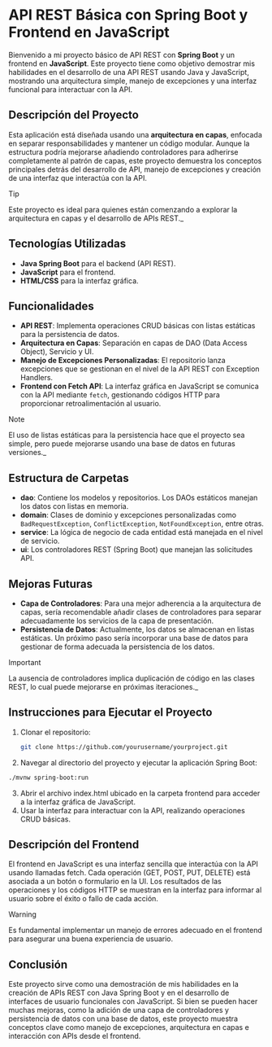 # API REST Básica con Spring Boot y Frontend en JavaScript

Bienvenido a mi proyecto básico de API REST con **Spring Boot** y un frontend en **JavaScript**. Este proyecto tiene como objetivo demostrar mis habilidades en el desarrollo de una API REST usando Java y JavaScript, mostrando una arquitectura simple, manejo de excepciones y una interfaz funcional para interactuar con la API.

## Descripción del Proyecto

Esta aplicación está diseñada usando una **arquitectura en capas**, enfocada en separar responsabilidades y mantener un código modular. Aunque la estructura podría mejorarse añadiendo controladores para adherirse completamente al patrón de capas, este proyecto demuestra los conceptos principales detrás del desarrollo de API, manejo de excepciones y creación de una interfaz que interactúa con la API.

> [!TIP] 
> Este proyecto es ideal para quienes están comenzando a explorar la arquitectura en capas y el desarrollo de APIs REST._  

## Tecnologías Utilizadas

- **Java Spring Boot** para el backend (API REST).
- **JavaScript** para el frontend.
- **HTML/CSS** para la interfaz gráfica.

## Funcionalidades

- **API REST**: Implementa operaciones CRUD básicas con listas estáticas para la persistencia de datos.
- **Arquitectura en Capas**: Separación en capas de DAO (Data Access Object), Servicio y UI.
- **Manejo de Excepciones Personalizadas**: El repositorio lanza excepciones que se gestionan en el nivel de la API REST con Exception Handlers.
- **Frontend con Fetch API**: La interfaz gráfica en JavaScript se comunica con la API mediante `fetch`, gestionando códigos HTTP para proporcionar retroalimentación al usuario.

> [!NOTE]
> El uso de listas estáticas para la persistencia hace que el proyecto sea simple, pero puede mejorarse usando una base de datos en futuras versiones._  

## Estructura de Carpetas

- **dao**: Contiene los modelos y repositorios. Los DAOs estáticos manejan los datos con listas en memoria.
- **domain**: Clases de dominio y excepciones personalizadas como `BadRequestException`, `ConflictException`, `NotFoundException`, entre otras.
- **service**: La lógica de negocio de cada entidad está manejada en el nivel de servicio.
- **ui**: Los controladores REST (Spring Boot) que manejan las solicitudes API.

## Mejoras Futuras

- **Capa de Controladores**: Para una mejor adherencia a la arquitectura de capas, sería recomendable añadir clases de controladores para separar adecuadamente los servicios de la capa de presentación.
- **Persistencia de Datos**: Actualmente, los datos se almacenan en listas estáticas. Un próximo paso sería incorporar una base de datos para gestionar de forma adecuada la persistencia de los datos.

> [!IMPORTANT]
> La ausencia de controladores implica duplicación de código en las clases REST, lo cual puede mejorarse en próximas iteraciones._  

## Instrucciones para Ejecutar el Proyecto

1. Clonar el repositorio:
   ```bash
   git clone https://github.com/yourusername/yourproject.git
   ```
2. Navegar al directorio del proyecto y ejecutar la aplicación Spring Boot:
  ```bash
  ./mvnw spring-boot:run
  ```
3. Abrir el archivo index.html ubicado en la carpeta frontend para acceder a la interfaz gráfica de JavaScript.
4. Usar la interfaz para interactuar con la API, realizando operaciones CRUD básicas.

## Descripción del Frontend
El frontend en JavaScript es una interfaz sencilla que interactúa con la API usando llamadas fetch. Cada operación (GET, POST, PUT, DELETE) está asociada a un botón o formulario en la UI. Los resultados de las operaciones y los códigos HTTP se muestran en la interfaz para informar al usuario sobre el éxito o fallo de cada acción.

> [!WARNING]
> Es fundamental implementar un manejo de errores adecuado en el frontend para asegurar una buena experiencia de usuario. 
## Conclusión
Este proyecto sirve como una demostración de mis habilidades en la creación de APIs REST con Java Spring Boot y en el desarrollo de interfaces de usuario funcionales con JavaScript. Si bien se pueden hacer muchas mejoras, como la adición de una capa de controladores y persistencia de datos con una base de datos, este proyecto muestra conceptos clave como manejo de excepciones, arquitectura en capas e interacción con APIs desde el frontend.
